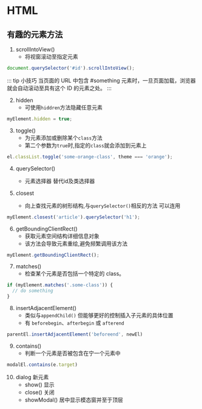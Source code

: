 # HTML


## 有趣的元素方法
1. scrollIntoView()
    + 将视窗滚动至指定元素
```js
document.querySelector('#id').scrollIntoView();
```
::: tip  小技巧
当页面的 URL 中包含 #something 元素时，一旦页面加载，浏览器就会自动滚动至具有这个 ID 的元素之处。
:::

2. hidden 
    + 可使用`hiddren`方法隐藏任意元素
```js
myElement.hidden = true;
```

3. toggle()
    + 为元素添加或删除某个`class`方法
    + 第二个参数为`true`时,指定的`class`就会添加到元素上
```js
el.classList.toggle('some-orange-class', theme === 'orange');
```

4. querySelector()
    + 元素选择器 替代id及类选择器

5. closest
    + 向上查找元素的树形结构,与`querySelector()`相反的方法 可以连用
```js
myElement.closest('article').querySelector('h1');
```

6. getBoundingClientRect()
    + 获取元素空间结构详细信息对象
    + 该方法会导致元素重绘,避免频繁调用该方法
```js
myElement.getBoundingClientRect();
```

7. matches()
    + 检查某个元素是否包括一个特定的 class。
```js
if (myElement.matches('.some-class')) {
  // do something
}
```

8. insertAdjacentElement()
    + 类似与`appendChild()` 但能够更好的控制插入子元素的具体位置
    + 有 `beforebegin`、`afterbegin` 或 `afterend` 
```js
parentEl.insertAdjacentElement('beforeend', newEl)
```

9. contains()
    + 判断一个元素是否被包含在宁一个元素中
```js
modalEl.contains(e.target)
```  

10. dialog 新元素
    + show() 显示
    + close() 关闭
    + showModal() 居中显示模态窗并至于顶层